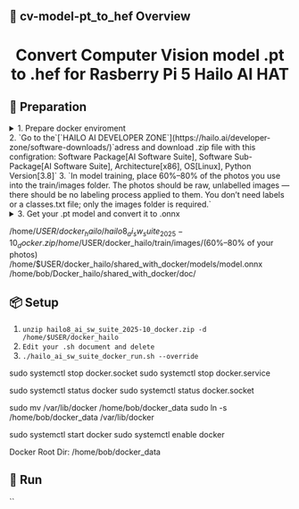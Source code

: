 ## 👀 cv-model-pt_to_hef Overview  
<h1 align="center">Convert Computer Vision model .pt to .hef for Rasberry Pi 5 Hailo AI HAT</h1>  

## 🔎 Preparation
<details>
<summary>1. Prepare docker enviroment </summary>

Follow these steps:
```bash
sudo systemctl stop docker.socket
sudo systemctl stop docker.service

sudo systemctl status docker
sudo systemctl status docker.socket

sudo mv /var/lib/docker /home/$USER/docker_data
sudo ln -s /home/$USER/docker_data /var/lib/docker

sudo systemctl start docker
sudo systemctl enable docker

Docker Root Dir: /home/$USER/docker_data
```
</details>
2. `Go to the`[`HAILO AI DEVELOPER ZONE`](https://hailo.ai/developer-zone/software-downloads/)`adress and download .zip file with this configration: Software Package[AI Software Suite], Software Sub-Package[AI Software Suite], Architecture[x86], OS[Linux], Python Version[3.8]`
3. `In model training, place 60%–80% of the photos you use into the train/images folder. The photos should be raw, unlabelled images — there should be no labeling process applied to them. You don’t need labels or a classes.txt file; only the images folder is required.`
<details>
<summary>3. Get your .pt model and convert it to .onnx</summary>

1. Run this .py code at the same directory with your .pt model:
```bash
!pip install ultralytics
from ultralytics import YOLO

model = YOLO("model.pt")
model.export(format="onnx")
```
</details>

/home/$USER/docker_hailo/hailo8_ai_sw_suite_2025-10_docker.zip
/home/$USER/docker_hailo/train/images/(60%–80% of your photos)
/home/$USER/docker_hailo/shared_with_docker/models/model.onnx
/home/bob/Docker_hailo/shared_with_docker/doc/

## 📦 Setup 
1. `unzip hailo8_ai_sw_suite_2025-10_docker.zip -d /home/$USER/docker_hailo`
2. `Edit your .sh document and delete `
3. `./hailo_ai_sw_suite_docker_run.sh --override`

sudo systemctl stop docker.socket
sudo systemctl stop docker.service

sudo systemctl status docker
sudo systemctl status docker.socket

sudo mv /var/lib/docker /home/bob/docker_data
sudo ln -s /home/bob/docker_data /var/lib/docker

sudo systemctl start docker
sudo systemctl enable docker

Docker Root Dir: /home/bob/docker_data





## 🎉 Run  
``
